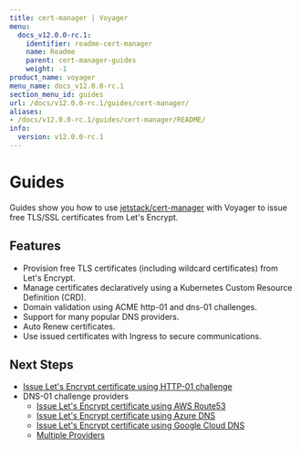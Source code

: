 ```yaml
---
title: cert-manager | Voyager
menu:
  docs_v12.0.0-rc.1:
    identifier: readme-cert-manager
    name: Readme
    parent: cert-manager-guides
    weight: -1
product_name: voyager
menu_name: docs_v12.0.0-rc.1
section_menu_id: guides
url: /docs/v12.0.0-rc.1/guides/cert-manager/
aliases:
- /docs/v12.0.0-rc.1/guides/cert-manager/README/
info:
  version: v12.0.0-rc.1
---
```


# Guides

Guides show you how to use [jetstack/cert-manager](https://github.com/jetstack/cert-manager) with Voyager to issue free TLS/SSL certificates from Let's Encrypt.

## Features

- Provision free TLS certificates (including wildcard certificates) from Let's Encrypt.
- Manage certificates declaratively using a Kubernetes Custom Resource Definition (CRD).
- Domain validation using ACME http-01 and dns-01 challenges.
- Support for many popular DNS providers.
- Auto Renew certificates.
- Use issued certificates with Ingress to secure communications.

## Next Steps

- [Issue Let's Encrypt certificate using HTTP-01 challenge](/docs/v12.0.0-rc.1/guides/cert-manager/http01_challenge/overview)
- DNS-01 challenge providers
  - [Issue Let's Encrypt certificate using AWS Route53](/docs/v12.0.0-rc.1/guides/cert-manager/dns01_challenge/aws-route53)
  - [Issue Let's Encrypt certificate using Azure DNS](/docs/v12.0.0-rc.1/guides/cert-manager/dns01_challenge/azure-dns)
  - [Issue Let's Encrypt certificate using Google Cloud DNS](/docs/v12.0.0-rc.1/guides/cert-manager/dns01_challenge/google-cloud-dns)
  - [Multiple Providers](/docs/v12.0.0-rc.1/guides/cert-manager/dns01_challenge/multiple-challenge-solver)
